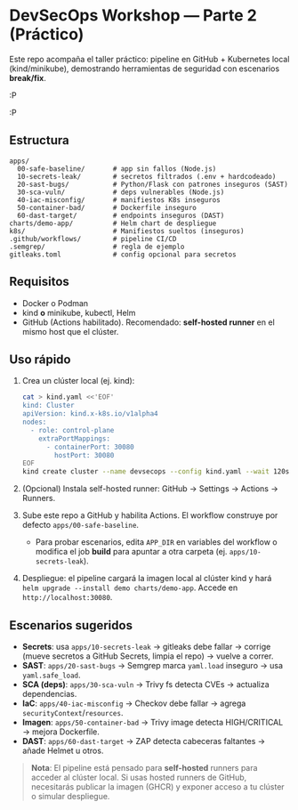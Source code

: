 # DevSecOps Workshop — Parte 2 (Práctico)

Este repo acompaña el taller práctico: pipeline en GitHub + Kubernetes local (kind/minikube), demostrando herramientas de seguridad con escenarios **break/fix**.

:P

:P

## Estructura
```
apps/
  00-safe-baseline/       # app sin fallos (Node.js)
  10-secrets-leak/        # secretos filtrados (.env + hardcodeado)
  20-sast-bugs/           # Python/Flask con patrones inseguros (SAST)
  30-sca-vuln/            # deps vulnerables (Node.js)
  40-iac-misconfig/       # manifiestos K8s inseguros
  50-container-bad/       # Dockerfile inseguro
  60-dast-target/         # endpoints inseguros (DAST)
charts/demo-app/          # Helm chart de despliegue
k8s/                      # Manifiestos sueltos (inseguros)
.github/workflows/        # pipeline CI/CD
.semgrep/                 # regla de ejemplo
gitleaks.toml             # config opcional para secretos
```

## Requisitos
- Docker o Podman
- kind **o** minikube, kubectl, Helm
- GitHub (Actions habilitado). Recomendado: **self-hosted runner** en el mismo host que el clúster.

## Uso rápido
1. Crea un clúster local (ej. kind):
   ```bash
   cat > kind.yaml <<'EOF'
   kind: Cluster
   apiVersion: kind.x-k8s.io/v1alpha4
   nodes:
     - role: control-plane
       extraPortMappings:
         - containerPort: 30080
           hostPort: 30080
   EOF
   kind create cluster --name devsecops --config kind.yaml --wait 120s
   ```

2. (Opcional) Instala self-hosted runner: GitHub → Settings → Actions → Runners.

3. Sube este repo a GitHub y habilita Actions. El workflow construye por defecto `apps/00-safe-baseline`.
   - Para probar escenarios, edita `APP_DIR` en variables del workflow o modifica el job **build** para apuntar a otra carpeta (ej. `apps/10-secrets-leak`).

4. Despliegue: el pipeline cargará la imagen local al clúster kind y hará `helm upgrade --install demo charts/demo-app`. Accede en `http://localhost:30080`.

## Escenarios sugeridos
- **Secrets**: usa `apps/10-secrets-leak` → gitleaks debe fallar → corrige (mueve secretos a GitHub Secrets, limpia el repo) → vuelve a correr.
- **SAST**: `apps/20-sast-bugs` → Semgrep marca `yaml.load` inseguro → usa `yaml.safe_load`.
- **SCA (deps)**: `apps/30-sca-vuln` → Trivy fs detecta CVEs → actualiza dependencias.
- **IaC**: `apps/40-iac-misconfig` → Checkov debe fallar → agrega `securityContext`/`resources`.
- **Imagen**: `apps/50-container-bad` → Trivy image detecta HIGH/CRITICAL → mejora Dockerfile.
- **DAST**: `apps/60-dast-target` → ZAP detecta cabeceras faltantes → añade Helmet u otros.

> **Nota**: El pipeline está pensado para **self-hosted** runners para acceder al clúster local. Si usas hosted runners de GitHub, necesitarás publicar la imagen (GHCR) y exponer acceso a tu clúster o simular despliegue.

